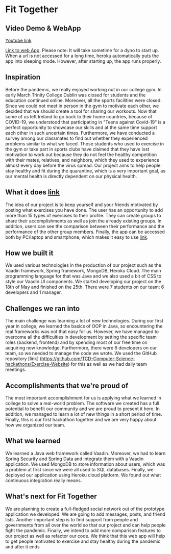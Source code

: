 # Fit Together
## Video Demo & WebApp
[Youtube link](https://www.youtube.com/watch?v=7M7AntRmEEE&feature=emb_logo)

[Link to web App](https://fit-together.herokuapp.com). Please note: It will take sometime for a dyno to start up. When a url is not accessed for a long time, heroku automatically puts the app into sleeping mode. However, after starting up, the app runs properly.
## Inspiration
Before the pandemic, we really enjoyed working out in our college gym. In early March Trinity College Dublin was closed for students and the education continued online. Moreover, all the sports facilities were closed. Since we could not meet in person in the gym to motivate each other, we decided that we should create a tool for sharing our workouts. Now that some of us left Ireland to go back to their home countries, because of COVID-19, we understood that participating in "Teens against Covid-19" is a perfect opportunity to showcase our skills and at the same time support each other in such uncertain times. Furthermore, we have conducted a survey among our classmates to find out whether they experienced problems similar to what we faced. Those students who used to exercise in the gym or take part in sports clubs have claimed that they have lost motivation to work out because they do not feel the healthy competition with their mates, relatives, and neighbors, which they used to experience almost every day before the virus spread. Our project aims to help people stay healthy and fit during the quarantine, which is a very important goal, as our mental health is directly dependent on our physical health. 
## What it does [link](https://drive.google.com/file/d/1pPOdLjavAzAyz522yb1ZhqNRWebVmJsz/view?usp=sharing)
The idea of our project is to keep yourself and your friends motivated by posting what exercises you have done. The user has an opportunity to add more than 15 types of exercises to their profile. They can create groups to share their accomplishments as well as join the already existing groups. In addition, users can see the comparison between their performance and the performance of the other group members. Finally, the app can be accessed both by PC/laptop and smartphone, which makes it easy to use [link](https://fit-together.herokuapp.com/). 
## How we built it
We used various technologies in the production of our project such as the Vaadin framework, Spring framework, MongoDB, Heroku Cloud. The main programming language for that was Java and we also used a bit of CSS to style our Vaadin UI components. We started developing our project on the 18th of May and finished on the 25th. There were 7 students on our team: 6 developers and 1 manager. 
## Challenges we ran into
The main challenge was learning a lot of new technologies. During our first year in college, we learned the basics of OOP in Java, so encountering the real frameworks was not that easy for us. However, we have managed to overcome all the difficulties in development by setting the specific team roles (backend, frontend) and by spending most of our free time on acquiring new knowledge. Furthermore, there were 6 developers on our team, so we needed to manage the code we wrote. We used the GitHub repository [link] (https://github.com/TCD-Computer-Science-hackathons/Exercise-Website) for this as well as we had daily team meetings.
## Accomplishments that we're proud of
The most important accomplishment for us is applying what we learned in college to solve a real-world problem. The software we created has a full potential to benefit our community and we are proud to present it here. In addition, we managed to learn a lot of new things in a short period of time. Finally, this is our first hackathon together and we are very happy about how we organized our team.
## What we learned
We learned a Java web framework called Vaadin. Moreover, we had to learn Spring Security and Spring Data and integrate them with a Vaadin application. We used MongoDB to store information about users, which was a problem at first since we were all used to SQL databases. Finally, we deployed our application using Heroku cloud platform. We found out what continuous integration really means. 
## What's next for Fit Together
We are planning to create a full-fledged social network out of the prototype application we developed. We are going to add messages, posts, and friend lists. Another important step is to find support from people and governments from all over the world so that our project and can help people fight the pandemic. Finally, we intend to add more comparison features to our project as well as refactor our code. We think that this web app will help to get people motivated to exercise and stay healthy during the pandemic and after it ends
